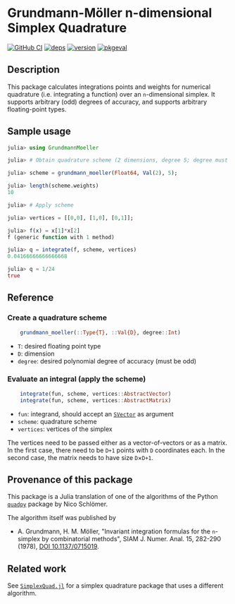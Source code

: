 # Grundmann-Möller n-dimensional Simplex Quadrature

[![GitHub
  CI](https://github.com/eschnett/GrundmannMoeller.jl/workflows/CI/badge.svg)](https://github.com/eschnett/GrundmannMoeller.jl/actions)
  [![deps](https://juliahub.com/docs/GrundmannMoeller/deps.svg)](https://juliahub.com/ui/Packages/GrundmannMoeller/wPnI6?t=2)
  [![version](https://juliahub.com/docs/GrundmannMoeller/version.svg)](https://juliahub.com/ui/Packages/GrundmannMoeller/wPnI6)
  [![pkgeval](https://juliahub.com/docs/GrundmannMoeller/pkgeval.svg)](https://juliahub.com/ui/Packages/GrundmannMoeller/wPnI6)

## Description

This package calculates integrations points and weights for numerical
quadrature (i.e. integrating a function) over an `n`-dimensional
simplex. It supports arbitrary (odd) degrees of accuracy, and supports
arbitrary floating-point types.

## Sample usage

```Julia
julia> using GrundmannMoeller

julia> # Obtain quadrature scheme (2 dimensions, degree 5; degree must be odd)

julia> scheme = grundmann_moeller(Float64, Val(2), 5);

julia> length(scheme.weights)
10

julia> # Apply scheme

julia> vertices = [[0,0], [1,0], [0,1]];

julia> f(x) = x[1]*x[2]
f (generic function with 1 method)

julia> q = integrate(f, scheme, vertices)
0.04166666666666668

julia> q ≈ 1/24
true
```

## Reference

### Create a quadrature scheme

```Julia
    grundmann_moeller(::Type{T}, ::Val{D}, degree::Int)
```
* `T`: desired floating point type
* `D`: dimension
* `degree`: desired polynomial degree of accuracy (must be odd)

### Evaluate an integral (apply the scheme)

```Julia
    integrate(fun, scheme, vertices::AbstractVector)
    integrate(fun, scheme, vertices::AbstractMatrix)
```
* `fun`: integrand, should accept an
  [`SVector`](https://github.com/JuliaArrays/StaticArrays.jl) as
  argument
* `scheme`: quadrature scheme
* `vertices`: vertices of the simplex

The vertices need to be passed either as a vector-of-vectors or as a
matrix. In the first case, there need to be `D+1` points with `D`
coordinates each. In the second case, the matrix needs to have size
`D`×`D+1`.

## Provenance of this package

This package is a Julia translation of one of the algorithms of the
Python [`quadpy`](https://github.com/nschloe/quadpy) package by Nico
Schlömer.

The algorithm itself was published by
* A. Grundmann, H. M. Möller, "Invariant integration formulas for the
  `n`-simplex by combinatorial methods", SIAM J. Numer. Anal. 15,
  282-290 (1978), [DOI
  10.1137/0715019](https://doi.org/10.1137/0715019).

## Related work

See [`SimplexQuad.jl`](https://github.com/eschnett/SimplexQuad.jl) for
a simplex quadrature package that uses a different algorithm.
